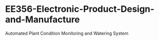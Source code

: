 # EE356-Electronic-Product-Design-and-Manufacture
Automated Plant Condition Monitoring and Watering System

